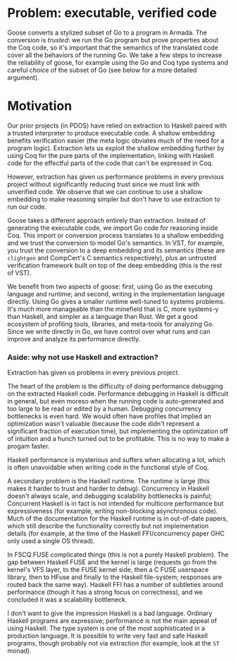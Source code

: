 # Problem: executable, verified code

Goose converts a stylized subset of Go to a program in Armada. The conversion is _trusted_: we run the Go program but prove properties about the Coq code, so it's important that the semantics of the translated code cover all the behaviors of the running Go. We take a few steps to increase the reliability of goose, for example using the Go and Coq type systems and careful choice of the subset of Go (see below for a more detailed argument).

# Motivation

Our prior projects (in PDOS) have relied on extraction to Haskell paired with a trusted interpreter to produce executable code. A shallow embedding benefits verification easier (the meta logic obviates much of the need for a program logic). Extraction lets us exploit the shallow embedding further by using Coq for the pure parts of the implementation, linking with Haskell code for the effectful parts of the code that can't be expressed in Coq.

However, extraction has given us performance problems in every previous project without significantly reducing trust since we must link with unverified code. We observe that we can continue to use a shallow embedding to make reasoning simpler but don't have to use extraction to run our code.

Goose takes a different approach entirely than extraction. Instead of generating the executable code, we import Go code for reasoning inside Coq. This import or conversion process translates to a shallow embedding and we trust the conversion to model Go's semantics. In VST, for example, you trust the conversion to a deep embedding and its semantics (these are `clightgen` and CompCert's C semantics respectively), plus an untrusted verification framework built on top of the deep embedding (this is the rest of VST).

We benefit from two aspects of goose: first, using Go as the executing language and runtime; and second, writing in the implementation language directly. Using Go gives a smaller runtime well-tuned to systems problems. It's much more manageable than the minefield that is C, more systems-y than Haskell, and simpler as a language than Rust. We get a good ecosystem of profiling tools, libraries, and meta-tools for analyzing Go. Since we write directly in Go, we have control over what runs and can improve and analyze its performance directly.

### Aside: why not use Haskell and extraction?

Extraction has given us problems in every previous project.

The heart of the problem is the difficulty of doing performance debugging on the extracted Haskell code. Performance debugging in Haskell is difficult in general, but even moreso when the running code is auto-generated and too large to be read or edited by a human. Debugging concurrency bottlenecks is even hard. We would often have profiles that implied an optimization wasn't valuable (because the code didn't represent a significant fraction of execution time), but implementing the optimization off of intuition and a hunch turned out to be profitable. This is no way to make a progam faster.

Haskell performance is mysterious and suffers when allocating a lot, which is often unavoidable when writing code in the functional style of Coq.

A secondary problem is the Haskell runtime. The runtime is large (this makes it harder to trust and harder to debug). Concurrency in Haskell doesn't always scale, and debugging scalability bottlenecks is painful; Concurrent Haskell is in fact is not intended for multicore performance but expressiveness (for example, writing non-blocking asynchronous code). Much of the documentation for the Haskell runtime is in out-of-date papers, which still describe the functionality correctly but not implementation details (for example, at the time of the Haskell FFI/concurrency paper GHC only used a single OS thread).

In FSCQ FUSE complicated things (this is not a purely Haskell problem). The gap between Haskell FUSE and the kernel is large (requests go from the kernel's VFS layer, to the FUSE kernel side, then a C FUSE userspace library, then to HFuse and finally to the Haskell file-system; responses are routed back the same way). Haskell FFI has a number of subtleties around performance (though it has a strong focus on correctness), and we concluded it was a scalability bottleneck.

I don't want to give the impression Haskell is a bad language. Ordinary Haskell programs are expressive; performance is not the main appeal of using Haskell. The type system is one of the most sophisticated in a production language. It is possible to write very fast and safe Haskell programs, though probably not via extraction (for example, look at the `ST` monad).
